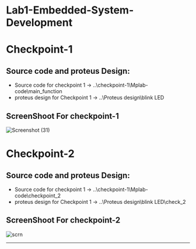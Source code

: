 # Lab1-Embedded-System-Development

# Checkpoint-1

## Source code and proteus Design:

- Source code for checkpoint 1 -> ..\checkpoint-1\Mplab-code\main_function
- proteus design for Checkpoint 1 ->  ..\Proteus design\blink LED

## ScreenShoot For checkpoint-1

![Screenshot (31)](https://github.com/rwema3/Lab1-Embedded-System-Development/assets/52289151/28bca9f8-9095-4c64-a712-889340d37bec)

# Checkpoint-2

## Source code and proteus Design:

- Source code for checkpoint 1 -> ..\checkpoint-1\Mplab-code\checkpoint_2
- proteus design for Checkpoint 1 ->  ..\Proteus design\blink LED\check_2

## ScreenShoot For checkpoint-2

![scrn](https://github.com/rwema3/Lab1-Embedded-System-Development/assets/52289151/14f45d29-7ecf-4b40-b148-44ad9da0aa56)

-------
